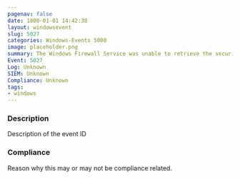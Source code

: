 ```yaml
---
pagenav: false
date: 1800-01-01 14:42:38
layout: windowsevent
slug: 5027
categories: Windows-Events 5000
image: placeholder.png
summary: The Windows Firewall Service was unable to retrieve the security policy from the local storage
Event: 5027
Log: Unknown
SIEM: Unknown
Compliance: Unknown
tags:
- windows
---
```


### Description

Description of the event ID

### Compliance

Reason why this may or may not be compliance related.
